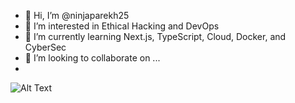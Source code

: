 - 👋 Hi, I’m @ninjaparekh25  
- 👀 I’m interested in Ethical Hacking and DevOps  
- 🌱 I’m currently learning Next.js, TypeScript, Cloud, Docker, and CyberSec  
- 💞️ I’m looking to collaborate on ...
- 
 ![Alt Text](https://media4.giphy.com/media/v1.Y2lkPTc5MGI3NjExZ3U0a2xmdTI1ZnhsNjQxdWNrbnM1bzIwZzhscW5yMDZmY2c4aHJudSZlcD12MV9pbnRlcm5hbF9naWZfYnlfaWQmY3Q9Zw/jzHFPlw89eTqU/giphy.gif)

<!---
ninjaparekh25/ninjaparekh25 is a ✨ special ✨ repository because its `README.md` (this file) appears on your GitHub profile.
You can click the Preview link to take a look at your changes.
--->


